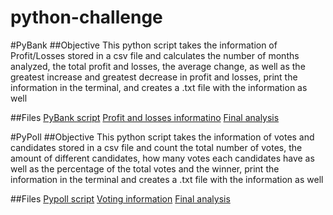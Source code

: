# python-challenge

#PyBank
##Objective
This python script takes the information of Profit/Losses stored in a csv file and calculates the number of months analyzed, the total profit and losses, the average change, as well as the greatest increase and greatest decrease in profit and losses, print the information in the terminal, and creates a .txt file with the information as well

##Files	
[PyBank script](PyBank/main.py)
[Profit and losses informatino](PyBank/Resources/budget_data.csv)
[Final analysis](PyBank/Analysis/Analysis.txt)

#PyPoll
##Objective
This python script takes the information of votes and candidates stored in a csv file and count the total number of votes, the amount of different candidates, how many votes each candidates have as well as the percentage of the total votes and the winner, print the information in the terminal and creates a .txt file with the information as well

##Files	
[Pypoll script](PyPoll/main.py)
[Voting information](PyPoll/Resources/election_data.csv)
[Final analysis](PyPoll/Analysis/Analysis.txt)
